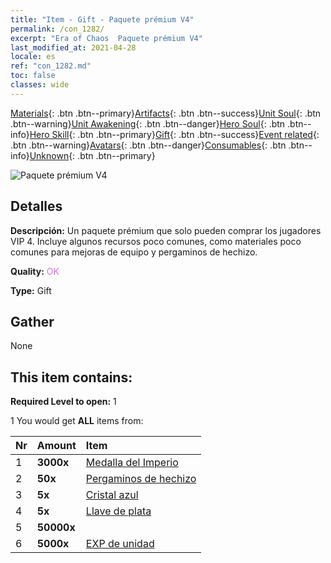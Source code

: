```yaml
---
title: "Item - Gift - Paquete prémium V4"
permalink: /con_1282/
excerpt: "Era of Chaos  Paquete prémium V4"
last_modified_at: 2021-04-28
locale: es
ref: "con_1282.md"
toc: false
classes: wide
---
```

 [Materials](/ItemsES/){: .btn .btn--primary}[Artifacts](/ItemsES/Artifacts/){: .btn .btn--success}[Unit Soul](/ItemsES/UnitSoul/){: .btn .btn--warning}[Unit Awakening](/ItemsES/UnitAwakening/){: .btn .btn--danger}[Hero Soul](/ItemsES/HeroSoul/){: .btn .btn--info}[Hero Skill](/ItemsES/HeroSkill/){: .btn .btn--primary}[Gift](/ItemsES/Gift/){: .btn .btn--success}[Event related](/ItemsES/Events/){: .btn .btn--warning}[Avatars](/ItemsES/Avatars/){: .btn .btn--danger}[Consumables](/ItemsES/Consumables/){: .btn .btn--info}[Unknown](/ItemsES/Unknown/){: .btn .btn--primary}

 ![Paquete prémium V4](/images/t/i_905004.png)

## Detalles
 **Descripción:** Un paquete prémium que solo pueden comprar los jugadores VIP 4. Incluye algunos recursos poco comunes, como materiales poco comunes para mejoras de equipo y pergaminos de hechizo.

 **Quality:** <span style="color: #DA70D6">OK</span>

 **Type:** Gift

## Gather

  None

## This item contains:

 **Required Level to open:** 1

 1 You would get **ALL** items  from:

  | Nr | Amount |     Item    |
  |:---|:-------|:------------|
  | 1 |  **3000x** | [Medalla del Imperio](/ItemsES/con_904/) |  | 
  | 2 |  **50x** | [Pergaminos de hechizo](/ItemsES/con_694/) |  | 
  | 3 |  **5x** | [Cristal azul](/ItemsES/con_716/) |  | 
  | 4 |  **5x** | [Llave de plata](/ItemsES/con_693/) |  | 
  | 5 |  **50000x** | <i class="fas fa-coins"/> |  | 
  | 6 |  **5000x** | [EXP de unidad](/ItemsES/con_902/) |  | 

